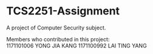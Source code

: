 # TCS2251-Assignment
A project of Computer Security subject.

Members who contributed in this project: <br>
1171101006 YONG JIA KANG
1171100992 LAI TING YANG
